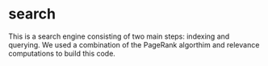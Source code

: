 # search
This is a search engine consisting of two main steps: indexing and querying. We used a combination of the PageRank algorthim and relevance computations to build this code.
